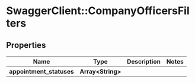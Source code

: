 # SwaggerClient::CompanyOfficersFilters

## Properties
Name | Type | Description | Notes
------------ | ------------- | ------------- | -------------
**appointment_statuses** | **Array&lt;String&gt;** |  | 


